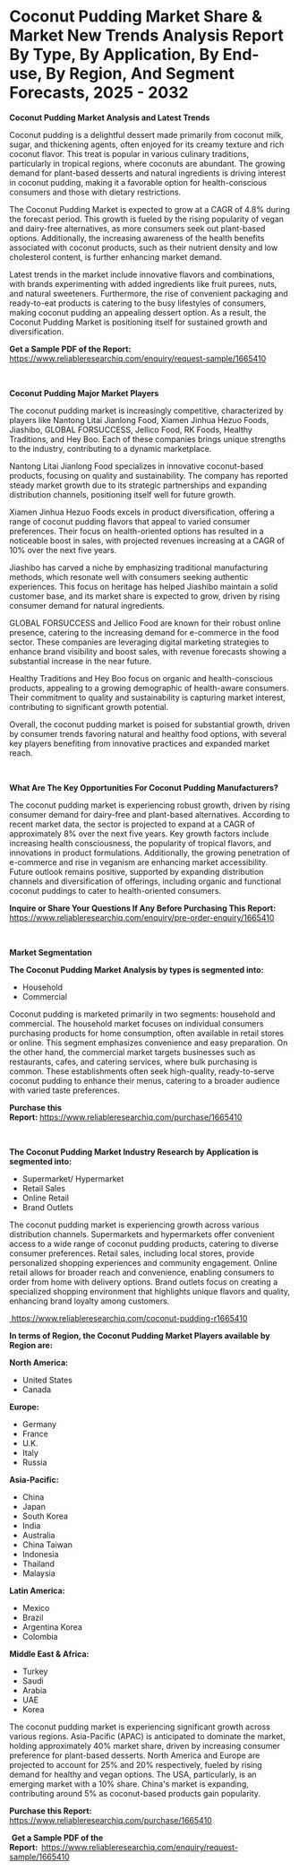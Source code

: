 <p><h1>Coconut Pudding Market Share & Market New Trends Analysis Report By Type, By Application, By End-use, By Region, And Segment Forecasts, 2025 - 2032</h1></p><p><strong>Coconut Pudding Market Analysis and Latest Trends</strong></p>
<p><p>Coconut pudding is a delightful dessert made primarily from coconut milk, sugar, and thickening agents, often enjoyed for its creamy texture and rich coconut flavor. This treat is popular in various culinary traditions, particularly in tropical regions, where coconuts are abundant. The growing demand for plant-based desserts and natural ingredients is driving interest in coconut pudding, making it a favorable option for health-conscious consumers and those with dietary restrictions.</p><p>The Coconut Pudding Market is expected to grow at a CAGR of 4.8% during the forecast period. This growth is fueled by the rising popularity of vegan and dairy-free alternatives, as more consumers seek out plant-based options. Additionally, the increasing awareness of the health benefits associated with coconut products, such as their nutrient density and low cholesterol content, is further enhancing market demand.</p><p>Latest trends in the market include innovative flavors and combinations, with brands experimenting with added ingredients like fruit purees, nuts, and natural sweeteners. Furthermore, the rise of convenient packaging and ready-to-eat products is catering to the busy lifestyles of consumers, making coconut pudding an appealing dessert option. As a result, the Coconut Pudding Market is positioning itself for sustained growth and diversification.</p></p>
<p><strong>Get a Sample PDF of the Report:&nbsp;</strong> <a href="https://www.reliableresearchiq.com/enquiry/request-sample/1665410?utm_campaign=1102&utm_medium=2&utm_source=Github&utm_content=ia&utm_term=16042025&utm_id=coconut-pudding">https://www.reliableresearchiq.com/enquiry/request-sample/1665410</a></p>
<p>&nbsp;</p>
<p><strong>Coconut Pudding Major Market Players</strong></p>
<p><p>The coconut pudding market is increasingly competitive, characterized by players like Nantong Litai Jianlong Food, Xiamen Jinhua Hezuo Foods, Jiashibo, GLOBAL FORSUCCESS, Jellico Food, RK Foods, Healthy Traditions, and Hey Boo. Each of these companies brings unique strengths to the industry, contributing to a dynamic marketplace.</p><p>Nantong Litai Jianlong Food specializes in innovative coconut-based products, focusing on quality and sustainability. The company has reported steady market growth due to its strategic partnerships and expanding distribution channels, positioning itself well for future growth.</p><p>Xiamen Jinhua Hezuo Foods excels in product diversification, offering a range of coconut pudding flavors that appeal to varied consumer preferences. Their focus on health-oriented options has resulted in a noticeable boost in sales, with projected revenues increasing at a CAGR of 10% over the next five years.</p><p>Jiashibo has carved a niche by emphasizing traditional manufacturing methods, which resonate well with consumers seeking authentic experiences. This focus on heritage has helped Jiashibo maintain a solid customer base, and its market share is expected to grow, driven by rising consumer demand for natural ingredients.</p><p>GLOBAL FORSUCCESS and Jellico Food are known for their robust online presence, catering to the increasing demand for e-commerce in the food sector. These companies are leveraging digital marketing strategies to enhance brand visibility and boost sales, with revenue forecasts showing a substantial increase in the near future.</p><p>Healthy Traditions and Hey Boo focus on organic and health-conscious products, appealing to a growing demographic of health-aware consumers. Their commitment to quality and sustainability is capturing market interest, contributing to significant growth potential.</p><p>Overall, the coconut pudding market is poised for substantial growth, driven by consumer trends favoring natural and healthy food options, with several key players benefiting from innovative practices and expanded market reach.</p></p>
<p>&nbsp;</p>
<p><strong>What Are The Key Opportunities For Coconut Pudding Manufacturers?</strong></p>
<p><p>The coconut pudding market is experiencing robust growth, driven by rising consumer demand for dairy-free and plant-based alternatives. According to recent market data, the sector is projected to expand at a CAGR of approximately 8% over the next five years. Key growth factors include increasing health consciousness, the popularity of tropical flavors, and innovations in product formulations. Additionally, the growing penetration of e-commerce and rise in veganism are enhancing market accessibility. Future outlook remains positive, supported by expanding distribution channels and diversification of offerings, including organic and functional coconut puddings to cater to health-oriented consumers.</p></p>
<p><strong>Inquire or Share Your Questions If Any Before Purchasing This Report:</strong> <a href="https://www.reliableresearchiq.com/enquiry/pre-order-enquiry/1665410?utm_campaign=1102&utm_medium=2&utm_source=Github&utm_content=ia&utm_term=16042025&utm_id=coconut-pudding">https://www.reliableresearchiq.com/enquiry/pre-order-enquiry/1665410</a></p>
<p>&nbsp;</p>
<p><strong>Market Segmentation</strong></p>
<p><strong>The Coconut Pudding Market Analysis by types is segmented into:</strong></p>
<p><ul><li>Household</li><li>Commercial</li></ul></p>
<p><p>Coconut pudding is marketed primarily in two segments: household and commercial. The household market focuses on individual consumers purchasing products for home consumption, often available in retail stores or online. This segment emphasizes convenience and easy preparation. On the other hand, the commercial market targets businesses such as restaurants, cafes, and catering services, where bulk purchasing is common. These establishments often seek high-quality, ready-to-serve coconut pudding to enhance their menus, catering to a broader audience with varied taste preferences.</p></p>
<p><strong>Purchase this Report:&nbsp;</strong><a href="https://www.reliableresearchiq.com/purchase/1665410?utm_campaign=1102&utm_medium=2&utm_source=Github&utm_content=ia&utm_term=16042025&utm_id=coconut-pudding">https://www.reliableresearchiq.com/purchase/1665410</a></p>
<p>&nbsp;</p>
<p><strong>The Coconut Pudding Market Industry Research by Application is segmented into:</strong></p>
<p><ul><li>Supermarket/ Hypermarket</li><li>Retail Sales</li><li>Online Retail</li><li>Brand Outlets</li></ul></p>
<p><p>The coconut pudding market is experiencing growth across various distribution channels. Supermarkets and hypermarkets offer convenient access to a wide range of coconut pudding products, catering to diverse consumer preferences. Retail sales, including local stores, provide personalized shopping experiences and community engagement. Online retail allows for broader reach and convenience, enabling consumers to order from home with delivery options. Brand outlets focus on creating a specialized shopping environment that highlights unique flavors and quality, enhancing brand loyalty among customers.</p></p>
<p><a href="https://www.reliableresearchiq.com/coconut-pudding-r1665410?utm_campaign=1102&utm_medium=2&utm_source=Github&utm_content=ia&utm_term=16042025&utm_id=coconut-pudding">&nbsp;https://www.reliableresearchiq.com/coconut-pudding-r1665410</a></p>
<p><strong>In terms of Region, the Coconut Pudding Market Players available by Region are:</strong></p>
<p>
    <p> <strong> North America: </strong>
        <ul>
            <li>United States</li>
            <li>Canada</li>
        </ul>
        </p> 
    <p> <strong> Europe: </strong>
        <ul>
            <li>Germany</li>
            <li>France</li>
            <li>U.K.</li>
            <li>Italy</li>
            <li>Russia</li>
        </ul>
        </p> 
    <p> <strong> Asia-Pacific: </strong>
        <ul>
            <li>China</li>
            <li>Japan</li>
            <li>South Korea</li>
            <li>India</li>
            <li>Australia</li>
            <li>China Taiwan</li>
            <li>Indonesia</li>
            <li>Thailand</li>
            <li>Malaysia</li>
        </ul>
        </p> 
    <p> <strong> Latin America: </strong>
        <ul>
            <li>Mexico</li>
            <li>Brazil</li>
            <li>Argentina Korea</li>
            <li>Colombia</li>
        </ul>
        </p> 
    <p> <strong> Middle East & Africa: </strong>
        <ul>
            <li>Turkey</li>
            <li>Saudi</li>
            <li>Arabia</li>
            <li>UAE</li>
            <li>Korea</li>
        </ul>
    </p>
    </p>
<p><p>The coconut pudding market is experiencing significant growth across various regions. Asia-Pacific (APAC) is anticipated to dominate the market, holding approximately 40% market share, driven by increasing consumer preference for plant-based desserts. North America and Europe are projected to account for 25% and 20% respectively, fueled by rising demand for healthy and vegan options. The USA, particularly, is an emerging market with a 10% share. China's market is expanding, contributing around 5% as coconut-based products gain popularity.</p></p>
<p><strong>Purchase this Report: </strong><a href="https://www.reliableresearchiq.com/purchase/1665410?utm_campaign=1102&utm_medium=2&utm_source=Github&utm_content=ia&utm_term=16042025&utm_id=coconut-pudding">https://www.reliableresearchiq.com/purchase/1665410</a></p>
<p>&nbsp;<strong>Get a Sample PDF of the Report:&nbsp;&nbsp;</strong><a href="https://www.reliableresearchiq.com/enquiry/request-sample/1665410?utm_campaign=1102&utm_medium=2&utm_source=Github&utm_content=ia&utm_term=16042025&utm_id=coconut-pudding">https://www.reliableresearchiq.com/enquiry/request-sample/1665410</a></p>
<p><strong></strong></p>
<p><p></p><p></p><p></p></p>